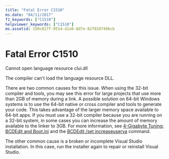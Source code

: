 ```yaml
---
title: "Fatal Error C1510"
ms.date: "04/11/2017"
f1_keywords: ["C1510"]
helpviewer_keywords: ["C1510"]
ms.assetid: 150c827f-9514-41a9-8d7e-82f820749bcb
---
```

# Fatal Error C1510

Cannot open language resource clui.dll

The compiler can't load the language resource DLL.

There are two common causes for this issue. When using the 32-bit compiler and tools, you may see this error for large projects that use more than 2GB of memory during a link. A possible solution on 64-bit Windows systems is to use the 64-bit native or cross compiler and tools to generate your code. This takes advantage of the larger memory space available to 64-bit apps. If you must use a 32-bit compiler because you are running on a 32-bit system, in some cases you can increase the amount of memory available to the linker to 3GB. For more information, see [4-Gigabyte Tuning: BCDEdit and Boot.ini](https://msdn.microsoft.com/library/vs/alm/bb613473) and the [BCDEdit /set increaseuserva](https://msdn.microsoft.com/library/ff542202.aspx) command.

The other common cause is a broken or incomplete Visual Studio installation. In this case, run the installer again to repair or reinstall Visual Studio.
